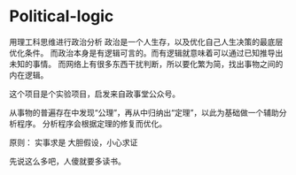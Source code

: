 # Political-logic
用理工科思维进行政治分析
政治是一个人生存，以及优化自己人生决策的最底层优化条件。
而政治本身是有逻辑可言的。而有逻辑就意味着可以通过已知推导出未知的事情。
而网络上有很多东西干扰判断，所以要化繁为简，找出事物之间的内在逻辑。

这个项目是个实验项目，启发来自政事堂公众号。

从事物的普遍存在中发现“公理”，再从中归纳出“定理”，以此为基础做一个辅助分析程序。
分析程序会根据定理的修复而优化。

原则：
实事求是
大胆假设，小心求证


先说这么多吧，人傻就要多读书。

